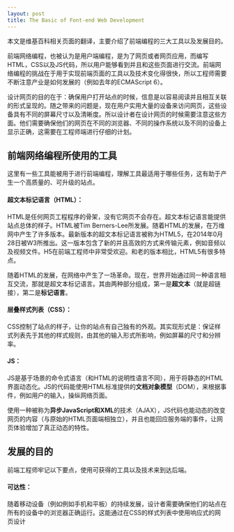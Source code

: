 ```yaml
---
layout: post
title: The Basic of Font-end Web Development
---
```


本文是维基百科相关页面的翻译，主要介绍了前端编程的三大工具以及发展目的。

前端网络编程，也被认为是用户端编程，是为了网页或者网页应用，而编写HTML，CSS以及JS代码，所以用户能够看到并且和这些页面进行交流。前端网络编程的挑战在于用于实现前端页面的工具以及技术变化得很快，所以工程师需要不断注意产业是如何发展的（例如去年的ECMAScript 6）。

设计网页的目的在于：确保用户打开站点的时候，信息是以容易阅读并且相互关联的形式呈现的。随之带来的问题是，现在用户实用大量的设备来访问网页，这些设备具有不同的屏幕尺寸以及清晰度。所以设计者在设计网页的时候需要注意这些方面。他们需要确保他们的网页在不同的浏览器、不同的操作系统以及不同的设备上显示正确，这需要在工程师端进行仔细的计划。

## 前端网络编程所使用的工具

这里有一些工具能被用于进行前端编程，理解工具最适用于哪些任务，这有助于产生一个高质量的、可升级的站点。

#### 超文本标记语言（HTML）：

HTML是任何网页工程程序的骨架，没有它网页不会存在。超文本标记语言能提供站点总体的样子。HTML被Tim Berners-Lee所发展。随着HTML的发展，在万维网中产生了许多版本。最新版本的超文本标记语言被称为HTML5，在2014年0月28日被W3所推出。这一版本包含了新的并且高效的方式来传输元素，例如音频以及视频文件。H5在前端工程师中非常受欢迎。和老的版本相比，HTML5有很多特点。

随着HTML的发展，在网络中产生了一场革命。现在，世界开始通过同一种语言相互交流，那就是超文本标记语言。其由两种部分组成，第一是**超文本**（就是超链接），第二是**标记语言**。

#### 层叠样式列表（CSS）：

CSS控制了站点的样子，让你的站点有自己独有的外观。其实现形式是：保证样式列表先于其他的样式规则，由其他的输入形式所影响，例如屏幕的尺寸和分辨率。

#### JS：

JS是基于场景的命令式语言（和HTML的说明性语言不同），用于将静态的HTML界面动态化。JS的代码能使用HTML标准提供的**文档对象模型**（DOM），来根据事件，例如用户的输入，操纵网络页面。

使用一种被称为**异步JavaScript和XML**的技术（AJAX），JS代码也能动态的改变网页的内容（与原始的HTML页面端相独立），并且也能回应服务端的事件，让网页体验增加了真正动态的特性。

## 发展的目的

前端工程师牢记以下要点，使用可获得的工具以及技术来到达后端。

#### 可达性：
随着移动设备（例如例如手机和平板）的持续发展，设计者需要确保他们的站点在所有的设备中的浏览器正确运行。这能通过在CSS的样式列表中使用响应式的网页设计